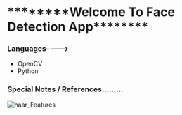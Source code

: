 <h1>********Welcome To Face Detection App********</h1>

<h3>Languages----></h3>
<ul>
  <li>OpenCV</li>
  <li>Python</li>
</ul>

<h3>Special Notes / References.........</h3>

![haar_Features](https://github.com/rishininawodi/Face-Detection-Web-App/assets/123630889/a3ecb8a1-93df-4797-a61d-728a65ac4a46)


